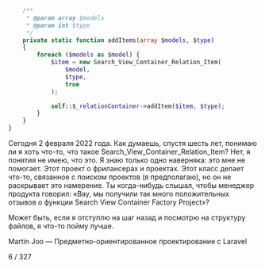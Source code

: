 
```php
    /**
     * @param array $models
     * @param int $type
     */
    private static function addItems(array $models, $type)
    {
        foreach ($models as $model) {
            $item = new Search_View_Container_Relation_Item(
                $model, 
                $type, 
                true
            );

            self::$_relationContainer->addItem($item, $type);
        }
    }
}
```

Сегодня 2 февраля 2022 года. Как думаешь, спустя шесть лет, понимаю ли я хоть что-то, что 
такое Search\_View\_Container\_Relation\_Item? Нет, я понятия не имею, что это. Я знаю только 
одно наверняка: это мне не помогает. Этот проект о фрилансерах и проектах. Этот класс делает 
что-то, связанное с поиском проектов (я предполагаю), но он не раскрывает это намерение. Ты 
когда-нибудь слышал, чтобы менеджер продукта говорил: «Вау, мы получили так много 
положительных отзывов о функции Search View Container Factory Project»?

Может быть, если я отступлю на шаг назад и посмотрю на структуру файлов, я что-то пойму лучше.

Martin Joo — Предметно-ориентированное проектирование с Laravel

6 / 327
